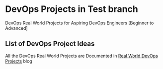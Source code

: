# DevOps Projects in Test branch

DevOps Real World Projects for Aspiring DevOps Engineers [Beginner to Advanced]

## List of DevOps Project Ideas

All the DevOps Real World Projects are Documented in [Real World DevOps Projects](https://devopscube.com/devops-projects/) blog
